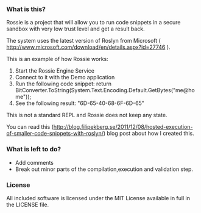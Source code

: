 ### What is this?
Rossie is a project that will allow you to run code snippets in a secure sandbox with very low trust level and get a result back.

The system uses the latest version of Roslyn from Microsoft ( http://www.microsoft.com/download/en/details.aspx?id=27746 ).

This is an example of how Rossie works:

1. Start the Rossie Engine Service
2. Connect to it with the Demo application
3. Run the following code snippet: return BitConverter.ToString(System.Text.Encoding.Default.GetBytes("me@home"));
4. See the following result: "6D-65-40-68-6F-6D-65"

This is not a standard REPL and Rossie does not keep any state.

You can read this (http://blog.filipekberg.se/2011/12/08/hosted-execution-of-smaller-code-snippets-with-roslyn/) blog post about how I created this.

### What is left to do?
* Add comments
* Break out minor parts of the compilation,execution and validation step.


### License
All included software is licensed under the MIT License available in full in the LICENSE file.